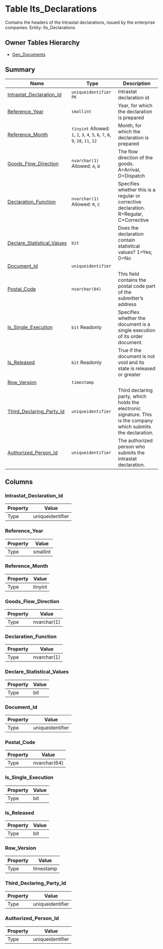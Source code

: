 # Table Its_Declarations

Contains the headers of the Intrastat declarations, issued by the enterprise companies. Entity: Its_Declarations

## Owner Tables Hierarchy

* [Gen_Documents](Gen_Documents.md)

## Summary

| Name | Type | Description |
| - | - | --- |
|[Intrastat_Declaration_Id](#intrastat_declaration_id)|`uniqueidentifier` `PK`|Intrastat declaration id|
|[Reference_Year](#reference_year)|`smallint` |Year, for which the declaration is prepared|
|[Reference_Month](#reference_month)|`tinyint` Allowed: `1`, `2`, `3`, `4`, `5`, `6`, `7`, `8`, `9`, `10`, `11`, `12`|Month, for which the declaration is prepared|
|[Goods_Flow_Direction](#goods_flow_direction)|`nvarchar(1)` Allowed: `A`, `D`|The flow direction of the goods. A=Arrival, D=Dispatch|
|[Declaration_Function](#declaration_function)|`nvarchar(1)` Allowed: `R`, `C`|Specifies whether this is a regular or corrective declaration. R=Regular, C=Corrective|
|[Declare_Statistical_Values](#declare_statistical_values)|`bit` |Does the declaration contain statistical values? 1=Yes; 0=No|
|[Document_Id](#document_id)|`uniqueidentifier` ||
|[Postal_Code](#postal_code)|`nvarchar(64)` |This field contains the postal code part of the submitter’s address|
|[Is_Single_Execution](#is_single_execution)|`bit` Readonly|Specifies whether the document is a single execution of its order document.|
|[Is_Released](#is_released)|`bit` Readonly|True if the document is not void and its state is released or greater|
|[Row_Version](#row_version)|`timestamp` ||
|[Third_Declaring_Party_Id](#third_declaring_party_id)|`uniqueidentifier` |Third declaring party, which holds the electronic signature. This is the company which submits the declaration.|
|[Authorized_Person_Id](#authorized_person_id)|`uniqueidentifier` |The authorized person who submits the intrastat declaration.|

## Columns

### Intrastat_Declaration_Id

| Property | Value |
| - | - |
|Type|uniqueidentifier|

### Reference_Year

| Property | Value |
| - | - |
|Type|smallint|

### Reference_Month

| Property | Value |
| - | - |
|Type|tinyint|

### Goods_Flow_Direction

| Property | Value |
| - | - |
|Type|nvarchar(1)|

### Declaration_Function

| Property | Value |
| - | - |
|Type|nvarchar(1)|

### Declare_Statistical_Values

| Property | Value |
| - | - |
|Type|bit|

### Document_Id

| Property | Value |
| - | - |
|Type|uniqueidentifier|

### Postal_Code

| Property | Value |
| - | - |
|Type|nvarchar(64)|

### Is_Single_Execution

| Property | Value |
| - | - |
|Type|bit|

### Is_Released

| Property | Value |
| - | - |
|Type|bit|

### Row_Version

| Property | Value |
| - | - |
|Type|timestamp|

### Third_Declaring_Party_Id

| Property | Value |
| - | - |
|Type|uniqueidentifier|

### Authorized_Person_Id

| Property | Value |
| - | - |
|Type|uniqueidentifier|


